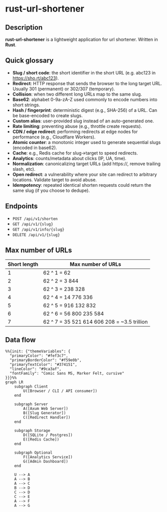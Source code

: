 # rust-url-shortener

## Description

<b>rust-url-shortener</b> is a lightweight application for url shortener. Written in <b>Rust</b>.


## Quick glossary
* <b>Slug / short code</b>: the short identifier in the short URL (e.g. abc123 in https://sho.rt/abc123).
* <b>Redirect</b>: HTTP response that sends the browser to the long target URL. Usually 301 (permanent) or 302/307 (temporary).
* <b>Collision</b>: when two different long URLs map to the same slug.
* <b>Base62</b>: alphabet 0-9a-zA-Z used commonly to encode numbers into short strings.
* <b>Hash / fingerprint</b>: deterministic digest (e.g., SHA-256) of a URL. Can be base-encoded to create slugs.
* <b>Custom alias</b>: user-provided slug instead of an auto-generated one.
* <b>Rate limiting</b>: preventing abuse (e.g., throttle create requests).
* <b>CDN / edge redirect</b>: performing redirects at edge nodes for performance (e.g., Cloudflare Workers).
* <b>Atomic counter</b>: a monotonic integer used to generate sequential slugs (encoded in base62).
* <b>Cache</b>: e.g., Redis cache for slug→target to speed redirects.
* <b>Analytics</b>: counts/metadata about clicks (IP, UA, time).
* <b>Normalization</b>: canonicalizing target URLs (add https://, remove trailing slash, etc).
* <b>Open redirect</b>: a vulnerability where your site can redirect to arbitrary locations. Validate target to avoid abuse.
* <b>Idempotency</b>: repeated identical shorten requests could return the same slug (if you choose to dedupe).


## Endpoints
* `POST /api/v1/shorten`
* `GET /api/v1/{slug}`
* `GET /api/v1/info/{slug}`
* `DELETE /api/v1/{slug}`

## Max number of URLs
| Short length     | Max number of URLs     |
| ---------------- | ---------------------- |
|           1      | 62 ^ 1 = 62            |
|           2      | 62 ^ 2 = 3 844         |
|           3      | 62 ^ 3 = 238 328       |
|           4      | 62 ^ 4 = 14 776 336    |
|           5      | 62 ^ 5 = 916 132 832   |
|           6      | 62 ^ 6 = 56 800 235 584|
|           7      | 62 ^ 7 = 35 521 614 606 208 = ~3.5 trillion            |

## Data flow
```mermaid
%%{init: {"themeVariables": {
  "primaryColor": "#fef3c7",
  "primaryBorderColor": "#f59e0b",
  "primaryTextColor": "#374151",
  "lineColor": "#9ca3af",
  "fontFamily": "Comic Sans MS, Marker Felt, cursive"
}}}%%
graph LR
    subgraph Client
        U([Browser / CLI / API consumer])
    end

    subgraph Server
        A([Axum Web Server])
        B([Slug Generator])
        C([Redirect Handler])
    end

    subgraph Storage
        D([SQLite / Postgres])
        E([Redis Cache])
    end

    subgraph Optional
        F([Analytics Service])
        G([Admin Dashboard])
    end

    U --> A
    A --> B
    A --> C
    B --> D
    C --> D
    C --> E
    A --> F
    A --> G
```
